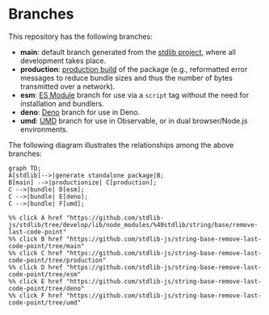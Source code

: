 <!--

@license Apache-2.0

Copyright (c) 2022 The Stdlib Authors.

Licensed under the Apache License, Version 2.0 (the "License");
you may not use this file except in compliance with the License.
You may obtain a copy of the License at

    http://www.apache.org/licenses/LICENSE-2.0

Unless required by applicable law or agreed to in writing, software
distributed under the License is distributed on an "AS IS" BASIS,
WITHOUT WARRANTIES OR CONDITIONS OF ANY KIND, either express or implied.
See the License for the specific language governing permissions and
limitations under the License.

-->

# Branches

This repository has the following branches:

-   **main**: default branch generated from the [stdlib project][stdlib-url], where all development takes place.
-   **production**: [production build][production-url] of the package (e.g., reformatted error messages to reduce bundle sizes and thus the number of bytes transmitted over a network).
-   **esm**: [ES Module][esm-url] branch for use via a `script` tag without the need for installation and bundlers.
-   **deno**: [Deno][deno-url] branch for use in Deno.
-   **umd**: [UMD][umd-url] branch for use in Observable, or in dual browser/Node.js environments.

The following diagram illustrates the relationships among the above branches:

```mermaid
graph TD;
A[stdlib]-->|generate standalone package|B;
B[main] -->|productionize| C[production];
C -->|bundle| D[esm];
C -->|bundle| E[deno];
C -->|bundle| F[umd];

%% click A href "https://github.com/stdlib-js/stdlib/tree/develop/lib/node_modules/%40stdlib/string/base/remove-last-code-point"
%% click B href "https://github.com/stdlib-js/string-base-remove-last-code-point/tree/main"
%% click C href "https://github.com/stdlib-js/string-base-remove-last-code-point/tree/production"
%% click D href "https://github.com/stdlib-js/string-base-remove-last-code-point/tree/esm"
%% click E href "https://github.com/stdlib-js/string-base-remove-last-code-point/tree/deno"
%% click F href "https://github.com/stdlib-js/string-base-remove-last-code-point/tree/umd"
```

[stdlib-url]: https://github.com/stdlib-js/stdlib/tree/develop/lib/node_modules/%40stdlib/string/base/remove-last-code-point
[production-url]: https://github.com/stdlib-js/string-base-remove-last-code-point/tree/production
[deno-url]: https://github.com/stdlib-js/string-base-remove-last-code-point/tree/deno
[umd-url]: https://github.com/stdlib-js/string-base-remove-last-code-point/tree/umd
[esm-url]: https://github.com/stdlib-js/string-base-remove-last-code-point/tree/esm